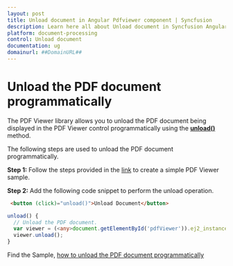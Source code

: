 ```yaml
---
layout: post
title: Unload document in Angular Pdfviewer component | Syncfusion
description: Learn here all about Unload document in Syncfusion Angular Pdfviewer component of Syncfusion Essential JS 2 and more.
platform: document-processing
control: Unload document
documentation: ug
domainurl: ##DomainURL##
---
```


# Unload the PDF document programmatically

The PDF Viewer library allows you to unload the PDF document being displayed in the PDF Viewer control programmatically using the [**unload()**](https://ej2.syncfusion.com/angular/documentation/api/pdfviewer/#unload) method.

The following steps are used to unload the PDF document programmatically.

**Step 1:** Follow the steps provided in the [link](https://help.syncfusion.com/document-processing/pdf/pdf-viewer/angular/getting-started) to create a simple PDF Viewer sample.

**Step 2:** Add the following code snippet to perform the unload operation.

```html
 <button (click)="unload()">Unload Document</button>
```

```typescript
unload() {
  // Unload the PDF document.
  var viewer = (<any>document.getElementById('pdfViewer')).ej2_instances[0];
  viewer.unload();
}
```

Find the Sample, [how to unload the PDF document programmatically](https://stackblitz.com/edit/angular-jjltrq?file=app.component.ts)